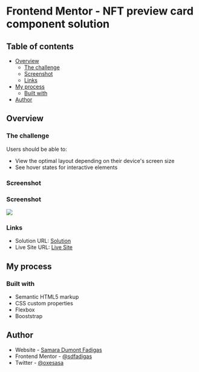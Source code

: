 # Frontend Mentor - NFT preview card component solution 

## Table of contents

- [Overview](#overview)
  - [The challenge](#the-challenge)
  - [Screenshot](#screenshot)
  - [Links](#links)
- [My process](#my-process)
  - [Built with](#built-with)
- [Author](#author)


## Overview

### The challenge

Users should be able to:

- View the optimal layout depending on their device's screen size
- See hover states for interactive elements

### Screenshot

### Screenshot

![](https://user-images.githubusercontent.com/99447521/197877676-e5a6814f-a573-4cca-abb0-f714a479679c.png)


### Links

- Solution URL: [Solution](https://github.com/sdfadigas/sdfadigas.github.io/tree/main/nft-preview-card-component-main)
- Live Site URL: [Live Site](https://sdfadigas.github.io/nft-preview-card-component-main/)

## My process

### Built with

- Semantic HTML5 markup
- CSS custom properties
- Flexbox
- Booststrap

## Author

- Website - [Samara Dumont Fadigas](https://samara.dev.br)
- Frontend Mentor - [@sdfadigas](https://www.frontendmentor.io/profile/sdfadigas)
- Twitter - [@oxesasa](https://www.twitter.com/oxesasa)


